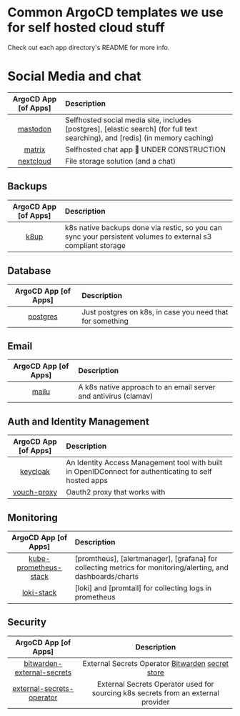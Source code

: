 # Common ArgoCD templates we use for self hosted cloud stuff
Check out each app directory's README for more info.

# Social Media and chat

| ArgoCD App [of Apps]     | Description                                                                      |
|:------------------------:|:---------------------------------------------------------------------------------|
| [mastodon](./mastodon)   | Selfhosted social media site, includes [postgres], [elastic search] (for full text searching), and [redis] (in memory caching) |
| [matrix](./matrix)       | Selfhosted chat app 🚧 UNDER CONSTRUCTION |
| [nextcloud](./nextcloud) | File storage solution (and a chat)        |

## Backups

| ArgoCD App [of Apps] | Description                                                                      |
|:--------------------:|:---------------------------------------------------------------------------------|
| [k8up](./k8up)       | k8s native backups done via restic, so you can sync your persistent volumes to external s3 compliant storage | 

## Database

| ArgoCD App [of Apps]     | Description                                               |
|:------------------------:|:----------------------------------------------------------|
| [postgres](./postgres)   | Just postgres on k8s, in case you need that for something |

## Email

| ArgoCD App [of Apps] | Description                                                     |
|:--------------------:|:----------------------------------------------------------------|
| [mailu](./mailu)     | A k8s native approach to an email server and antivirus (clamav) |

## Auth and Identity Management

| ArgoCD App [of Apps]         | Description                                                                                           |
|:----------------------------:|:------------------------------------------------------------------------------------------------------|
| [keycloak](./keycloak)       | An Identity Access Management tool with built in OpenIDConnect for authenticating to self hosted apps |
| [vouch-proxy](./vouch-proxy) | Oauth2 proxy that works with |

## Monitoring

| ArgoCD App [of Apps]           | Description                                                                      |
|:------------------------------:|:---------------------------------------------------------------------------------|
| [kube-prometheus-stack](./kube-prometheus-stack) | [promtheus], [alertmanager], [grafana] for collecting metrics for monitoring/alerting, and dashboards/charts |
| [loki-stack](./loki-stack)     | [loki] and [promtail] for collecting logs in prometheus |

## Security

| ArgoCD App [of Apps]        | Description                                                                       |
|:---------------------------:|:---------------------------------------------------------------------------------:|
| [bitwarden-external-secrets](./bitwarden-external-secrets) | External Secrets Operator [Bitwarden]() [secret store]()                          |
| [external-secrets-operator](./external-secrets-operator)   | External Secrets Operator used for sourcing k8s secrets from an external provider |

